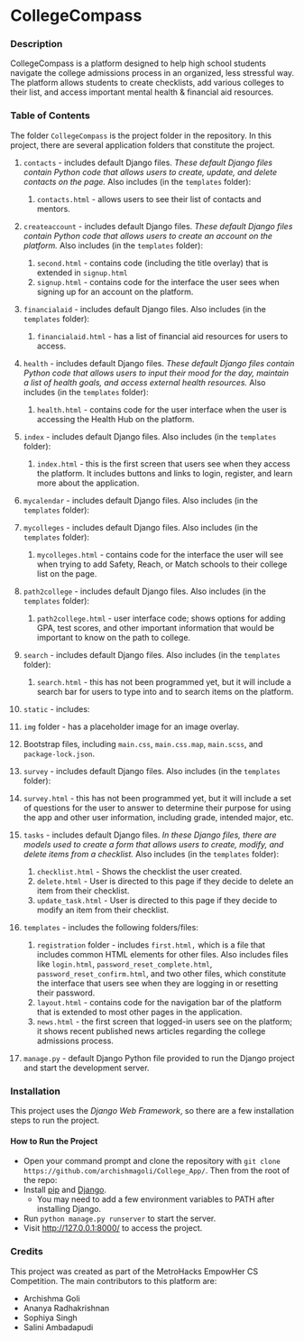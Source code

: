# CollegeCompass 

### Description
CollegeCompass is a platform designed to help high school students navigate the college admissions process in an organized, less stressful way. The platform allows students to create checklists, add various colleges to their list, and access important mental health & financial aid resources. 

### Table of Contents
The folder ```CollegeCompass``` is the project folder in the repository. In this project, there are several application folders that constitute the project. 
1. ```contacts``` - includes default Django files. *These default Django files contain Python code that allows users to create, update, and delete contacts on the page.* Also includes (in the ```templates``` folder):
   1. ```contacts.html``` - allows users to see their list of contacts and mentors.

2. ```createaccount``` - includes default Django files. *These default Django files contain Python code that allows users to create an account on the platform.* Also includes (in the ```templates``` folder):
   1. ```second.html``` - contains code (including the title overlay) that is extended in ```signup.html```
   2. ```signup.html``` - contains code for the interface the user sees when signing up for an account on the platform. 

3. ```financialaid``` - includes default Django files. Also includes (in the ```templates``` folder):
   1. ```financialaid.html``` - has a list of financial aid resources for users to access. 

4. ```health``` - includes default Django files. *These default Django files contain Python code that allows users to input their mood for the day, maintain a list of health goals, and access external health resources.* Also includes (in the ```templates``` folder):
   1. ```health.html``` - contains code for the user interface when the user is accessing the Health Hub on the platform. 

5. ```index``` - includes default Django files. Also includes (in the ```templates``` folder):
   1. ```index.html``` - this is the first screen that users see when they access the platform. It includes buttons and links to login, register, and learn more about the application. 

6. ```mycalendar``` - includes default Django files. Also includes (in the ```templates``` folder):

7. ```mycolleges``` - includes default Django files. Also includes (in the ```templates``` folder):
   1. ```mycolleges.html``` - contains code for the interface the user will see when trying to add Safety, Reach, or Match schools to their college list on the page.

8. ```path2college``` - includes default Django files. Also includes (in the ```templates``` folder):
   1. ```path2college.html``` - user interface code; shows options for adding GPA, test scores, and other important information that would be important to know on the path to college. 

9. ```search``` - includes default Django files. Also includes (in the ```templates``` folder):
   1. ```search.html``` - this has not been programmed yet, but it will include a search bar for users to type into and to search items on the platform. 

10. ```static``` - includes:
   1. ```img``` folder - has a placeholder image for an image overlay. 
   2. Bootstrap files, including ```main.css```, ```main.css.map```, ```main.scss```, and ```package-lock.json```. 

11. ```survey``` - includes default Django files. Also includes (in the ```templates``` folder):
   1. ```survey.html``` - this has not been programmed yet, but it will include a set of questions for the user to answer to determine their purpose for using the app and other user information, including grade, intended major, etc. 

12. ```tasks``` - includes default Django files. *In these Django files, there are models used to create a form that allows users to create, modify, and delete items from a checklist.* Also includes (in the ```templates``` folder):
    1. ```checklist.html``` - Shows the checklist the user created. 
    2. ```delete.html``` - User is directed to this page if they decide to delete an item from their checklist. 
    3. ```update_task.html``` - User is directed to this page if they decide to modify an item from their checklist.

13. ```templates``` - includes the following folders/files:
    1. ```registration``` folder - includes ```first.html,``` which is a file that includes common HTML elements for other files. Also includes files like ```login.html```, ```password_reset_complete.html```, ```password_reset_confirm.html```, and two other files, which constitute the interface that users see when they are logging in or resetting their password.  
    2. ```layout.html``` - contains code for the navigation bar of the platform that is extended to most other pages in the application. 
    3. ```news.html``` - the first screen that logged-in users see on the platform; it shows recent published news articles regarding the college admissions process. 

14. ```manage.py``` - default Django Python file provided to run the Django project and start the development server. 

### Installation 
This project uses the *Django Web Framework*, so there are a few installation steps to run the project. 

#### How to Run the Project
* Open your command prompt and clone the repository with ```git clone https://github.com/archishmagoli/College_App/```. Then from the root of the repo:
* Install [pip](https://pip.pypa.io/en/stable/installing/) and [Django](https://docs.djangoproject.com/en/3.2/topics/install/). 
  * You may need to add a few environment variables to PATH after installing Django. 
* Run ```python manage.py runserver``` to start the server.
* Visit http://127.0.0.1:8000/ to access the project. 

### Credits
This project was created as part of the MetroHacks EmpowHer CS Competition. The main contributors to this platform are:
* Archishma Goli
* Ananya Radhakrishnan
* Sophiya Singh
* Salini Ambadapudi

